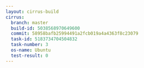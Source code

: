 ```yaml
---
layout: cirrus-build
cirrus:
  branch: master
  build-id: 5038568970649600
  commit: 58958bafb25994491a2fcb019a4a4363f8c23079
  task-id: 5183734704504832
  task-number: 3
  os-name: Ubuntu
  test-result: 0
---
```

